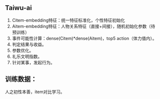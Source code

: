 ## Taiwu-ai
1. Citem-embedding特征：统一特征标准化，个性特征初始化
2. Aitem-embedding特征：人物关系特征（直接+间接），随机初始化参数（待预训练）
3. 事件可能性计算：dense(Citem)*dense(Aitem)，top5 action（体力值内）。
4. 判定结果与收益。
5. 参数优化。
6. 礼乐文明指数。
7. 针对某事，发起行为。

## 训练数据：
人之初性本善，item对比学习。
